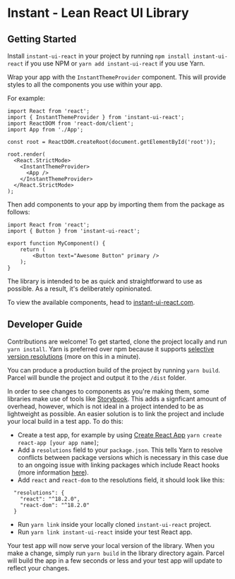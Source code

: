 # Instant - Lean React UI Library

## Getting Started

Install `instant-ui-react` in your project by running `npm install instant-ui-react` if you use NPM or `yarn add instant-ui-react` if you use Yarn.

Wrap your app with the `InstantThemeProvider` component. This will provide styles to all the components you use within your app.

For example:

```
import React from 'react';
import { InstantThemeProvider } from 'instant-ui-react';
import ReactDOM from 'react-dom/client';
import App from './App';

const root = ReactDOM.createRoot(document.getElementById('root'));

root.render(
  <React.StrictMode>
    <InstantThemeProvider>
      <App />
    </InstantThemeProvider>
  </React.StrictMode>
);
```

Then add components to your app by importing them from the package as follows:

```
import React from 'react';
import { Button } from 'instant-ui-react';

export function MyComponent() {
	return (
		<Button text="Awesome Button" primary />
	);
}
```

The library is intended to be as quick and straightforward to use as possible. As a result, it's deliberately opinionated.

To view the available components, head to [instant-ui-react.com](https://instant-ui-react.com).

## Developer Guide

Contributions are welcome! To get started, clone the project locally and run `yarn install`. Yarn is preferred over npm because it supports [selective version resolutions](https://classic.yarnpkg.com/lang/en/docs/selective-version-resolutions/) (more on this in a minute).

You can produce a production build of the project by running `yarn build`. Parcel will bundle the project and output it to the `/dist` folder.

In order to see changes to components as you're making them, some libraries make use of tools like [Storybook](https://storybook.js.org). This adds a signficant amount of overhead, however, which is not ideal in a project intended to be as lightweight as possible. An easier solution is to link the project and include your local build in a test app. To do this:

* Create a test app, for example by using [Create React App](https://create-react-app.dev) `yarn create react-app [your app name]`;
* Add a `resolutions` field to your `package.json`. This tells Yarn to resolve conflicts between package versions which is necessary in this case due to an ongoing issue with linking packages which include React hooks (more information [here](https://legacy.reactjs.org/warnings/invalid-hook-call-warning.html#duplicate-react)).
* Add `react` and `react-dom` to the resolutions field, it should look like this:
```
  "resolutions": {
    "react": "^18.2.0",
    "react-dom": "^18.2.0"
  }
```
* Run `yarn link` inside your locally cloned `instant-ui-react` project.
* Run `yarn link instant-ui-react` inside your test React app.

Your test app will now serve your local version of the library. When you make a change, simply run `yarn build` in the library directory again. Parcel will build the app in a few seconds or less and your test app will update to reflect your changes.
